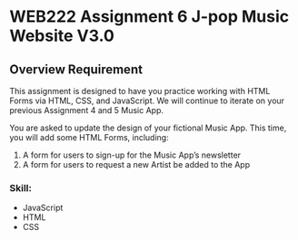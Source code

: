 # WEB222 Assignment 6 J-pop Music Website V3.0

## Overview Requirement

This assignment is designed to have you practice working with HTML Forms via HTML, CSS, and JavaScript.  We will continue to iterate on your previous Assignment 4 and 5 Music App.

You are asked to update the design of your fictional Music App.  This time, you will add some HTML Forms, including:

1.	A form for users to sign-up for the Music App’s newsletter
2.	A form for users to request a new Artist be added to the App

### Skill:
- JavaScript
- HTML
- CSS
